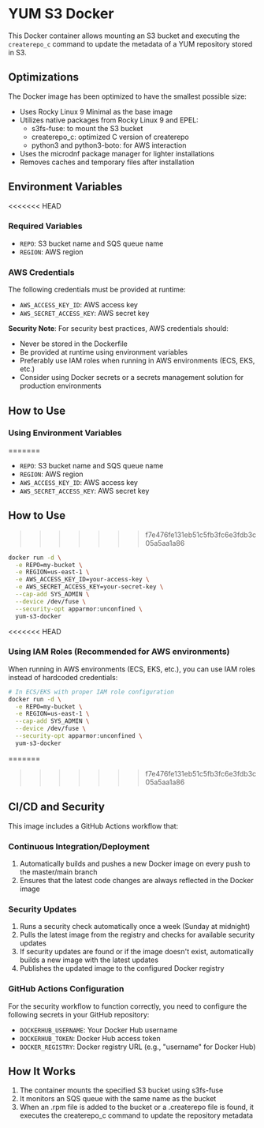 # YUM S3 Docker

This Docker container allows mounting an S3 bucket and executing the `createrepo_c` command to update the metadata of a YUM repository stored in S3.

## Optimizations

The Docker image has been optimized to have the smallest possible size:

- Uses Rocky Linux 9 Minimal as the base image
- Utilizes native packages from Rocky Linux 9 and EPEL:
  - s3fs-fuse: to mount the S3 bucket
  - createrepo_c: optimized C version of createrepo
  - python3 and python3-boto: for AWS interaction
- Uses the microdnf package manager for lighter installations
- Removes caches and temporary files after installation

## Environment Variables

<<<<<<< HEAD
### Required Variables
- `REPO`: S3 bucket name and SQS queue name
- `REGION`: AWS region

### AWS Credentials
The following credentials must be provided at runtime:
- `AWS_ACCESS_KEY_ID`: AWS access key
- `AWS_SECRET_ACCESS_KEY`: AWS secret key

**Security Note**: For security best practices, AWS credentials should:
- Never be stored in the Dockerfile
- Be provided at runtime using environment variables
- Preferably use IAM roles when running in AWS environments (ECS, EKS, etc.)
- Consider using Docker secrets or a secrets management solution for production environments

## How to Use

### Using Environment Variables

=======
- `REPO`: S3 bucket name and SQS queue name
- `REGION`: AWS region
- `AWS_ACCESS_KEY_ID`: AWS access key
- `AWS_SECRET_ACCESS_KEY`: AWS secret key

## How to Use

>>>>>>> f7e476fe131eb51c5fb3fc6e3fdb3c05a5aa1a86
```bash
docker run -d \
  -e REPO=my-bucket \
  -e REGION=us-east-1 \
  -e AWS_ACCESS_KEY_ID=your-access-key \
  -e AWS_SECRET_ACCESS_KEY=your-secret-key \
  --cap-add SYS_ADMIN \
  --device /dev/fuse \
  --security-opt apparmor:unconfined \
  yum-s3-docker
```

<<<<<<< HEAD
### Using IAM Roles (Recommended for AWS environments)

When running in AWS environments (ECS, EKS, etc.), you can use IAM roles instead of hardcoded credentials:

```bash
# In ECS/EKS with proper IAM role configuration
docker run -d \
  -e REPO=my-bucket \
  -e REGION=us-east-1 \
  --cap-add SYS_ADMIN \
  --device /dev/fuse \
  --security-opt apparmor:unconfined \
  yum-s3-docker
```

=======
>>>>>>> f7e476fe131eb51c5fb3fc6e3fdb3c05a5aa1a86
## CI/CD and Security

This image includes a GitHub Actions workflow that:

### Continuous Integration/Deployment
1. Automatically builds and pushes a new Docker image on every push to the master/main branch
2. Ensures that the latest code changes are always reflected in the Docker image

### Security Updates
1. Runs a security check automatically once a week (Sunday at midnight)
2. Pulls the latest image from the registry and checks for available security updates
3. If security updates are found or if the image doesn't exist, automatically builds a new image with the latest updates
4. Publishes the updated image to the configured Docker registry

### GitHub Actions Configuration

For the security workflow to function correctly, you need to configure the following secrets in your GitHub repository:

- `DOCKERHUB_USERNAME`: Your Docker Hub username
- `DOCKERHUB_TOKEN`: Docker Hub access token
- `DOCKER_REGISTRY`: Docker registry URL (e.g., "username" for Docker Hub)

## How It Works

1. The container mounts the specified S3 bucket using s3fs-fuse
2. It monitors an SQS queue with the same name as the bucket
3. When an .rpm file is added to the bucket or a .createrepo file is found, it executes the createrepo_c command to update the repository metadata
